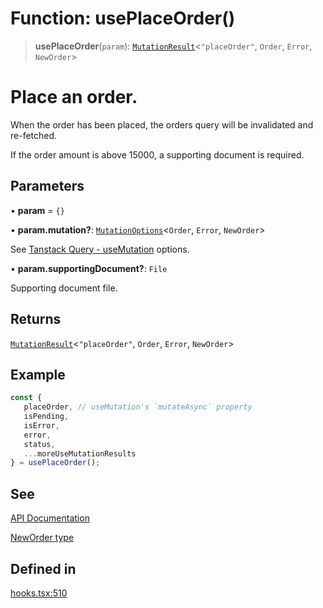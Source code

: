 # Function: usePlaceOrder()

> **usePlaceOrder**(`param`): [`MutationResult`](/docs/SDK%20React%20Provider/type-aliases/MutationResult.md)\<`"placeOrder"`, `Order`, `Error`, `NewOrder`\>

# Place an order.
When the order has been placed, the orders query will be invalidated and re-fetched.

If the order amount is above 15000, a supporting document is required.

## Parameters

• **param** = `{}`

• **param.mutation?**: [`MutationOptions`](/docs/SDK%20React%20Provider/type-aliases/MutationOptions.md)\<`Order`, `Error`, `NewOrder`\>

See [Tanstack Query - useMutation](https://tanstack.com/query/latest/docs/framework/react/reference/useMutation) options.

• **param.supportingDocument?**: `File`

Supporting document file.

## Returns

[`MutationResult`](/docs/SDK%20React%20Provider/type-aliases/MutationResult.md)\<`"placeOrder"`, `Order`, `Error`, `NewOrder`\>

## Example

```ts
const {
   placeOrder, // useMutation's `mutateAsync` property
   isPending,
   isError,
   error,
   status,
   ...moreUseMutationResults
} = usePlaceOrder();
```

## See

[API Documentation](https://monerium.dev/api-docs#operation/post-orders)

[NewOrder type](/docs/SDK/type-aliases/NewOrder.md)

## Defined in

[hooks.tsx:510](https://github.com/monerium/js-monorepo/blob/main/packages/sdk-react-provider/src/lib/hooks.tsx#L510)
